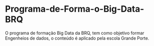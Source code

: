 # Programa-de-Forma-o-Big-Data-BRQ
O programa de formação Big Data da BRQ,  tem como objetivo formar Engenheios de dados, o conteúdo é aplicado  pela escola Grande Porte.
